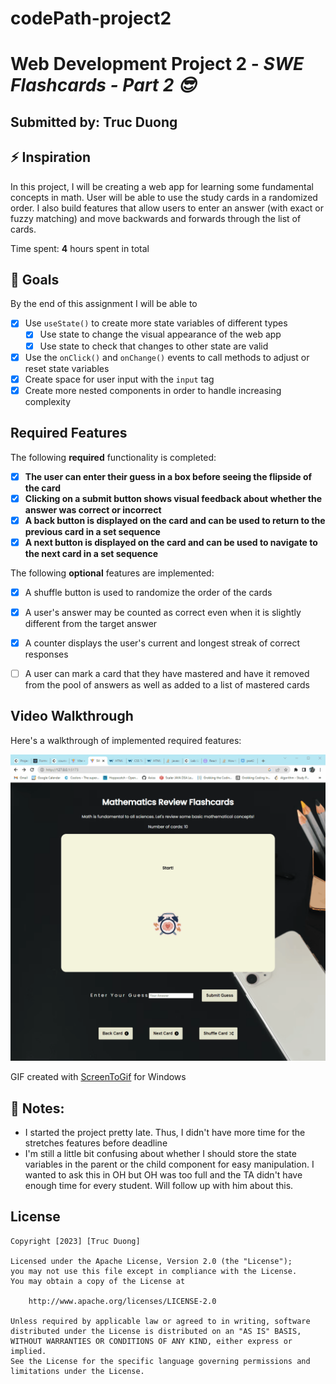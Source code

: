 # codePath-project2
# Web Development Project 2 - *SWE Flashcards - Part 2 😎*

## Submitted by: **Truc Duong**

## ⚡️ Inspiration 
In this project, I will be creating a web app for learning some fundamental concepts in math.
User will be able to use the study cards in a randomized order. 
I also build features that allow users to enter an answer (with exact or fuzzy matching) and move backwards and forwards through the list of cards.

Time spent: **4** hours spent in total

## 🎯 Goals
By the end of this assignment I will be able to
- [x] Use `useState()` to create more state variables of different types
  - [x] Use state to change the visual appearance of the web app
  - [x] Use state to check that changes to other state are valid
- [x] Use the `onClick()` and `onChange()` events to call methods to adjust or reset state variables
- [x] Create space for user input with the `input` tag
- [x] Create more nested components in order to handle increasing complexity

## Required Features

The following **required** functionality is completed:

- [x] **The user can enter their guess in a box before seeing the flipside of the card**
- [x] **Clicking on a submit button shows visual feedback about whether the answer was correct or incorrect**
- [x] **A back button is displayed on the card and can be used to return to the previous card in a set sequence**
- [x] **A next button is displayed on the card and can be used to navigate to the next card in a set sequence**

The following **optional** features are implemented:

- [x] A shuffle button is used to randomize the order of the cards
- [x] A user's answer may be counted as correct even when it is slightly different from the target answer
- [x] A counter displays the user's current and longest streak of correct responses
- [ ] A user can mark a card that they have mastered and have it removed from the pool of answers as well as added to a list of mastered cards


## Video Walkthrough

Here's a walkthrough of implemented required features:

<img src='https://github.com/trucdg/codePath-project3/blob/main/project3-walkthrough.gif' title='Video Walkthrough' width='' alt='Video Walkthrough' />

<!-- Replace this with whatever GIF tool you used! -->
GIF created with [ScreenToGif](https://www.screentogif.com/) for Windows
<!-- Recommended tools:
[Kap](https://getkap.co/) for macOS
[ScreenToGif](https://www.screentogif.com/) for Windows
[peek](https://github.com/phw/peek) for Linux. -->

## 🧠 Notes:
- I started the project pretty late. Thus, I didn't have more time for the stretches features before deadline
- I'm still a little bit confusing about whether I should store the state variables in the parent or the child component for easy manipulation. I wanted to ask this in OH but OH was too full and the TA didn't have enough time for every student. Will follow up with him about this.

## License

    Copyright [2023] [Truc Duong]

    Licensed under the Apache License, Version 2.0 (the "License");
    you may not use this file except in compliance with the License.
    You may obtain a copy of the License at

        http://www.apache.org/licenses/LICENSE-2.0

    Unless required by applicable law or agreed to in writing, software
    distributed under the License is distributed on an "AS IS" BASIS,
    WITHOUT WARRANTIES OR CONDITIONS OF ANY KIND, either express or implied.
    See the License for the specific language governing permissions and
    limitations under the License.
